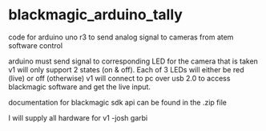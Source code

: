 # blackmagic_arduino_tally
code for arduino uno r3 to send analog signal to cameras from atem software control 

arduino must send signal to corresponding LED for the camera that is taken
v1 will only support 2 states (on & off). Each of 3 LEDs will either be red (live) or off (otherwise)
v1 will connect to pc over usb 2.0 to access blackmagic software and get the live input. 

documentation for blackmagic sdk api can be found in the .zip file

I will supply all hardware for v1 -josh garbi
